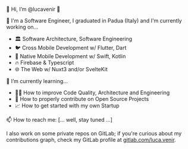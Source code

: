 👋 Hi, I’m @lucavenir 👋

👀 I'm a Software Engineer, I graduated in Padua (Italy) and I'm currently working on...
- 🏛️ Software Architecture, Software Engineering
- 🐦 Cross Mobile Development w/ Flutter, Dart
- 📲 Native Mobile Development w/ Swift, Kotlin
- 🔥 Firebase & Typescript
- 🌐 The Web w/ Nuxt3 and/or SvelteKit

🌱 I’m currently learning...
- 👨‍🔬 How to improve Code Quality, Architecture and Engineering
- 💞️ How to properly contribute on Open Source Projects
- 📈 How to get started with my own Startup


📫 How to reach me: [... well, stay tuned ...]

I also work on some private repos on GitLab; if you're curious about my contributions graph, check my GitLab profile at [gitlab.com/luca.venir](https://gitlab.com/luca.venir).

<!---
lucavenir/lucavenir is a ✨ special ✨ repository because its `README.md` (this file) appears on your GitHub profile.
You can click the Preview link to take a look at your changes.
--->
